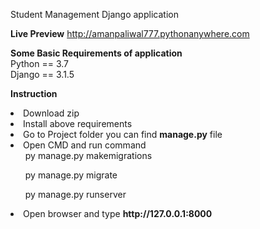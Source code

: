 Student Management Django application<br>

<b>Live Preview</b> http://amanpaliwal777.pythonanywhere.com

<b>Some Basic Requirements of application</b> <br>
Python == 3.7 <br>
Django == 3.1.5 <br>


<b>Instruction</b><br>
<li>Download zip</li>
<li>Install above requirements</li>
<li>Go to Project folder you can find <b>manage.py</b> file</li>
<li>Open CMD and run command
  <ol>py manage.py makemigrations</ol>
  <ol>py manage.py migrate</ol>
  <ol>py manage.py runserver</ol>    
</li>
<li>Open browser and type <b>http://127.0.0.1:8000</b></li>
